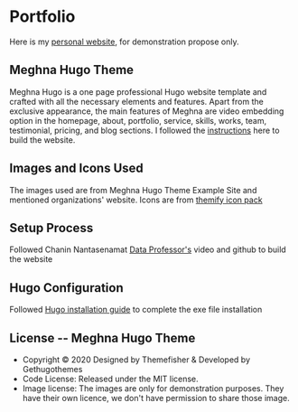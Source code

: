 # Portfolio
Here is my [personal website](https://anniehsuan.github.io/Portfolio/), for demonstration propose only.

## Meghna Hugo Theme
Meghna Hugo is a one page professional Hugo website template and crafted with all the necessary elements and features. Apart from the exclusive appearance, the main features of Meghna are video embedding option in the homepage, about, portfolio, service, skills, works, team, testimonial, pricing, and blog sections. I followed the [instructions](https://github.com/themefisher/meghna-hugo) here to build the website.
## Images and Icons Used
The images used are from Meghna Hugo Theme Example Site and mentioned organizations' website. Icons are from [themify icon pack](https://themify.me/themify-icons)
## Setup Process
Followed Chanin Nantasenamat [Data Professor's](https://github.com/dataprofessor) video and github to build the website
## Hugo Configuration 
Followed [Hugo installation guide](https://github.com/gohugoio/hugo) to complete the exe file installation

 

## License -- Meghna Hugo Theme
* Copyright © 2020 Designed by Themefisher & Developed by Gethugothemes
* Code License: Released under the MIT license.
* Image license: The images are only for demonstration purposes. They have their own licence, we don't have permission to share those image.
